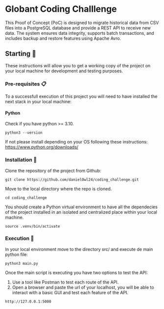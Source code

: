 # Globant Coding Challlenge

This Proof of Concept (PoC) is designed to migrate historical data from CSV files into a PostgreSQL database and provide a REST API to receive new data. The system ensures data integrity, supports batch transactions, and includes backup and restore features using Apache Avro.

## Starting 🚀

These instructions will allow you to get a working copy of the project on your local machine for development and testing purposes.


### Pre-requisites 📋

To a successfull execution of this project you will need to have installed the next stack in your local machine:

#### Python
Check if you have python >= 3.10.
```
python3 --version
```
If not please install depending on your OS following these instructions: https://www.python.org/downloads/

### Installation 🔧
Clone the repository of the project from Github:

```
git clone https://github.com/danielOwl24/coding_challenge.git
```

Move to the local directory where the repo is cloned.

```
cd coding_challenge
```

You should create a Python virtual environment to have all the dependecies of the project installed in an isolated and centralized place within your local machine.

```
source .venv/bin/activate
```

### Execution :runner:
In your local environment move to the directory src/ and execute de main python file:

```
python3 main.py
```

Once the main script is executing you have two options to test the API:

1. Use a tool like Postman to test each route of the API.
2. Open a browser and paste the url of your localhost, you will be able to interact with a basic GUI and test each
feature of the API.
```
http://127.0.0.1:5000
``` 


